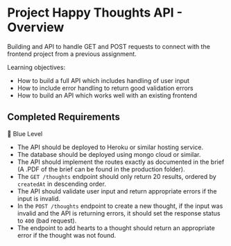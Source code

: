 # Project Happy Thoughts API - Overview
Building and API to handle GET and POST requests to connect with the frontend project from a previous assignment. 

Learning objectives:
- How to build a full API which includes handling of user input
- How to include error handling to return good validation errors
- How to build an API which works well with an existing frontend


<!-- ## Approach -->


<!-- ## Core Tech -->


## Completed Requirements
🔵  Blue Level
- The API should be deployed to Heroku or similar hosting service.
- The database should be deployed using mongo cloud or similar.
- The API should implement the routes exactly as documented in the brief (A .PDF of the brief can be found in the production folder).
- The `GET /thoughts` endpoint should only return 20 results, ordered by `createdAt` in descending order.
- The API should validate user input and return appropriate errors if the input is invalid.
- In the `POST /thoughts` endpoint to create a new thought, if the input was invalid and the API is returning errors, it should set the response status to `400` (bad request).
- The endpoint to add hearts to a thought should return an appropriate error if the thought was not found.

<!-- 🔴  Red Level (Intermediary Goals) -->
<!-- ***Remember**:* For any new feature you add to the backend, be mindful of how that will require the frontend to change, and vice-versa.   -->
<!-- - Give thoughts a category or tags. So you could organize them. For example 'Food thoughts', 'Project thoughts', 'Home thoughts', etc. -->
<!-- - Allow users to enter their name in a new property on the thought model, or remain anonymous. -->

<!-- ⚫  Black Level (Advanced Goals) -->
<!-- - Add filtering and sorting options to the endpoint which returns all thoughts. So you could choose to sort by oldest first, or only show thoughts which have a lot of hearts. -->
<!-- - Implement [pagination](https://stackoverflow.com/questions/5539955/how-to-paginate-with-mongoose-in-node-js) in your backend & frontend so you can click through pages of thoughts.  The frontend could request a specific page, and show only that page.  The backend would take the request for that page and return only the thoughts for that page. Rather than only showing the most recent 20 thoughts. -->
<!-- - You could also experiment with implementing [infinite scrolling](https://www.npmjs.com/package/react-infinite-scroller) on the frontend rather than having a list of page numbers. This idea is similar to paging and involves frontend & backend changes. -->
<!-- - Feel free to add other features that pop into your mind to exercise creating and fulfilling a virtual "contract" between the frontend and backend. This is a very valuable exercise in understanding both parts. -->


<!-- ## View it live -->